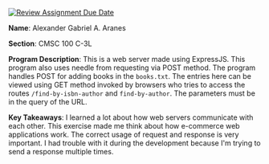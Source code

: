 [![Review Assignment Due Date](https://classroom.github.com/assets/deadline-readme-button-22041afd0340ce965d47ae6ef1cefeee28c7c493a6346c4f15d667ab976d596c.svg)](https://classroom.github.com/a/PsgfsGaD)

__Name__: Alexander Gabriel A. Aranes

__Section__: CMSC 100 C-3L

__Program Description__: This is a web server made using ExpressJS. This program also uses needle from requesting via POST method. The program handles POST for adding books in the `books.txt`. The entries here can be viewed using GET method
invoked by browsers who tries to access the routes `/find-by-isbn-author` and 
`find-by-author`. The parameters must be in the query of the URL.

__Key Takeaways__: I learned a lot about how web servers communicate with each other. This exercise made me think about how e-commerce web applications work.
The correct usage of request and response is very important. I had trouble with
it during the development because I'm trying to send a response multiple times.